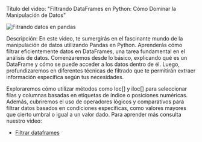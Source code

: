 
Título del video: "Filtrando DataFrames en Python: Cómo Dominar la Manipulación de Datos"

![Fitrando datos en pandas]([URL_de_la_imagen](https://github.com/Aquapy/FILTRO-PANDAS/blob/main/Fondo.jpg))

Descripción:
En este video, te sumergirás en el fascinante mundo de la manipulación de datos utilizando Pandas en Python. Aprenderás cómo filtrar eficientemente datos en DataFrames, una tarea fundamental en el análisis de datos. Comenzaremos desde lo básico, explicando qué es un DataFrame y cómo se puede acceder a los datos dentro de él. Luego, profundizaremos en diferentes técnicas de filtrado que te permitirán extraer información específica según tus necesidades.

Exploraremos cómo utilizar métodos como loc[] y iloc[] para seleccionar filas y columnas basadas en etiquetas de índice o posiciones numéricas. Además, cubriremos el uso de operadores lógicos y comparativos para filtrar datos basados en condiciones específicas, como valores mayores que cierto umbral o igual a un valor dado. Para aprender más consulta nuestro video:

* [Filtrar dataframes](https://www.youtube.com/watch?v=0MEoGE1Cd04)



